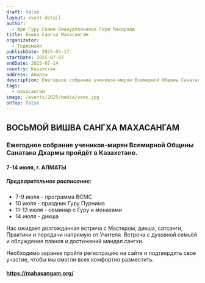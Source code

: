 ```yaml
---
draft: false
layout: event-detail
author:
  - Шри Гуру Свами Вишнудевананда Гири Махарадж
title: Вишва Сангха Махасангам
organizator:
  - Теджомайи
publishDate: 2025-03-17
startDate: 2025-07-07
endDate: 2025-07-14
country: Казахстан
address: Алматы
description: Ежегодное собрание учеников-мирян Всемирной Общины Санатана Дхармыпройдёт в Казахстане
tags:
  - махасангам
image: /events/2025/media/vsms.jpg
onTop: false
---
```





## ВОСЬМОЙ ВИШВА САНГХА МАХАСАНГАМ
### Ежегодное собрание учеников-мирян Всемирной Общины Санатана Дхармы пройдёт в Казахстане. 
#### 7-14 июля, г. АЛМАТЫ

##### Предварительное расписание:
- 7-9 июля - программа ВСМС
- 10 июля - праздник Гуру Пурнима
- 11-13 июля - семинар с Гуру и монахами
- 14 июля - дикша

Нас ожидает долгожданная встреча с Мастером, дикша, сатсанги,  Практики и передачи напрямую от Учителя. Встреча с духовной семьёй и обсуждение планов и достижений мандал сангхи. 

Необходимо заранее пройти регистрацию на сайте и подтвердить свое участие, чтобы мы смогли всех комфортно разместить.

#### https://mahasangam.org/
